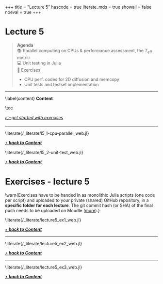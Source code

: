 +++
title = "Lecture 5"
hascode = true
literate_mds = true
showall = false
noeval = true
+++

# Lecture 5

> **Agenda**\
> :books: Parallel computing on CPUs & performance assessment, the $T_\mathrm{eff}$ metric\
> :computer: Unit testing in Julia\
> :construction: Exercises:
> - CPU perf. codes for 2D diffusion and memcopy
> - Unit tests and testset implementation

--- 

\label{content}
**Content**

\toc

[_👉 get started with exercises_](#exercises_-_lecture_5)

---

\literate{/_literate/l5_1-cpu-parallel_web.jl}

[⤴ _**back to Content**_](#content)

\literate{/_literate/l5_2-unit-test_web.jl}

[⤴ _**back to Content**_](#content)


# Exercises - lecture 5

\warn{Exercises have to be handed in as monolithic Julia scripts (one code per script) and uploaded to your private (shared) GitHub repository, in a **specific folder for each lecture**. The git commit hash (or SHA) of the final push needs to be uploaded on Moodle ([more](/homework)).}

\literate{/_literate/lecture5_ex1_web.jl}

[⤴ _**back to Content**_](#content)

---

\literate{/_literate/lecture5_ex2_web.jl}

[⤴ _**back to Content**_](#content)

---

\literate{/_literate/lecture5_ex3_web.jl}

[⤴ _**back to Content**_](#content)
